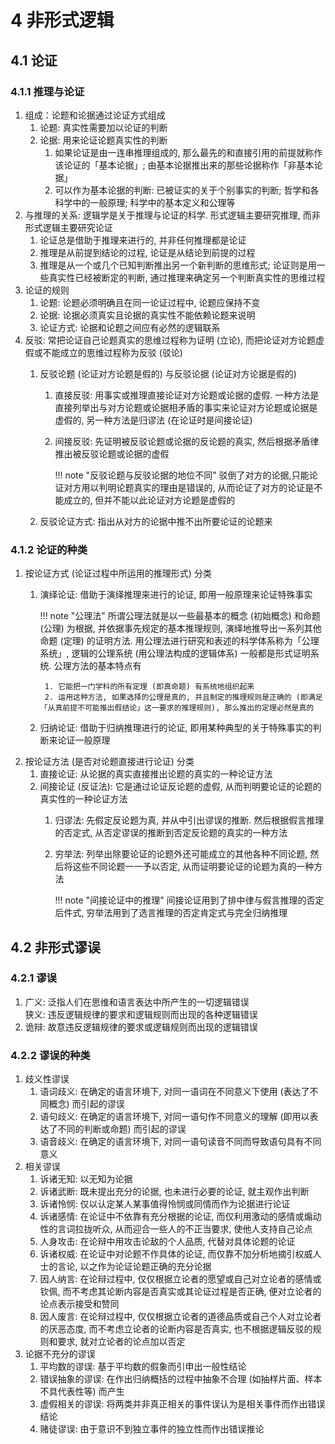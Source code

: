 # 4 非形式逻辑

## 4.1 论证
### 4.1.1 推理与论证
1. 组成：论题和论据通过论证方式组成
    1. 论题: 真实性需要加以论证的判断
    2. 论据: 用来论证论题真实性的判断
        1. 如果论证是由一连串推理组成的, 那么最先的和直接引用的前提就称作该论证的「基本论据」; 由基本论据推出来的那些论据称作「非基本论据」
        2. 可以作为基本论据的判断: 已被证实的关于个别事实的判断; 哲学和各科学中的一般原理; 科学中的基本定义和公理等
2. 与推理的关系: 逻辑学是关于推理与论证的科学. 形式逻辑主要研究推理, 而非形式逻辑主要研究论证
    1. 论证总是借助于推理来进行的, 并非任何推理都是论证
    2. 推理是从前提到结论的过程, 论证是从结论到前提的过程
    3. 推理是从一个或几个已知判断推出另一个新判断的思维形式; 论证则是用一些真实性已经被断定的判断, 通过推理来确定另一个判断真实性的思维过程
3. 论证的规则
    1. 论题: 论题必须明确且在同一论证过程中, 论题应保持不变
    2. 论据: 论据必须真实且论据的真实性不能依赖论题来说明
    3. 论证方式: 论据和论题之间应有必然的逻辑联系
4. 反驳: 常把论证自己论题真实的思维过程称为证明 (立论), 而把论证对方论题虚假或不能成立的思维过程称为反驳 (驳论)
    1. 反驳论题 (论证对方论题是假的) 与反驳论据 (论证对方论据是假的)
        1. 直接反驳: 用事实或推理直接论证对方论题或论据的虚假. 一种方法是直接列举出与对方论题或论据相矛盾的事实来论证对方论题或论据是虚假的, 另一种方法是归谬法 (在论证时是间接论证)
        2. 间接反驳: 先证明被反驳论题或论据的反论题的真实, 然后根据矛盾律推出被反驳论题或论据的虚假

            !!! note "反驳论题与反驳论据的地位不同"
                驳倒了对方的论据,只能论证对方用以判明论题真实的理由是错误的, 从而论证了对方的论证是不能成立的, 但并不能以此论证对方论题是虚假的

    2. 反驳论证方式: 指出从对方的论据中推不出所要论证的论题来

### 4.1.2 论证的种类
1. 按论证方式 (论证过程中所运用的推理形式) 分类
    1. 演绎论证: 借助于演绎推理来进行的论证, 即用一般原理来论证特殊事实
    
        !!! note "公理法"
            所谓公理法就是以一些最基本的概念 (初始概念) 和命题 (公理) 为根据, 并依据事先规定的基本推理规则, 演绎地推导出一系列其他命题 (定理) 的证明方法. 用公理法进行研究和表述的科学体系称为「公理系统」, 逻辑的公理系统 (用公理法构成的逻辑体系) 一般都是形式证明系统. 公理方法的基本特点有

            1. 它能把一门学科的所有定理 (即真命题) 有系统地组织起来
            2. 运用这种方法, 如果选择的公理是真的, 并且制定的推理规则是正确的 (即满足「从真前提不可能推出假结论」这一要求的推理规则), 那么推出的定理必然是真的

    2. 归纳论证: 借助于归纳推理进行的论证, 即用某种典型的关于特殊事实的判断来论证一般原理
2. 按论证方法 (是否对论题直接进行论证) 分类
    1. 直接论证: 从论据的真实直接推出论题的真实的一种论证方法
    2. 间接论证 (反证法): 它是通过论证反论题的虚假, 从而判明要论证的论题的真实性的一种论证方法
        1. 归谬法: 先假定反论题为真, 并从中引出谬误的推断. 然后根据假言推理的否定式, 从否定谬误的推断到否定反论题的真实的一种方法
        2. 穷举法: 列举出除要论证的论题外还可能成立的其他各种不同论题, 然后将这些不同论题一一予以否定, 从而证明要论证的论题为真的一种方法
        
            !!! note "间接论证中的推理"
                间接论证用到了排中律与假言推理的否定后件式, 穷举法用到了选言推理的否定肯定式与完全归纳推理

## 4.2 非形式谬误
### 4.2.1 谬误
1. 广义: 泛指人们在思维和语言表达中所产生的一切逻辑错误  
    狭义: 违反逻辑规律的要求和逻辑规则而出现的各种逻辑错误
2. 诡辩: 故意违反逻辑规律的要求或逻辑规则而出现的逻辑错误

### 4.2.2 谬误的种类
1. 歧义性谬误
    1. 语词歧义: 在确定的语言环境下, 对同一语词在不同意义下使用 (表达了不同概念) 而引起的谬误
    2. 语句歧义: 在确定的语言环境下, 对同一语句作不同意义的理解 (即用以表达了不同的判断或命题) 而引起的谬误
    3. 语音歧义: 在确定的语言环境下, 对同一语句读音不同而导致语句具有不同意义
2. 相关谬误
    1. 诉诸无知: 以无知为论据
    2. 诉诸武断: 既未提出充分的论据, 也未进行必要的论证, 就主观作出判断
    3. 诉诸怜悯: 仅以认定某人某事值得怜悯或同情而作为论据进行论证
    4. 诉诸感情: 在论证中不依靠有充分根据的论证, 而仅利用激动的感情或煽动性的言词拉拢听众, 从而迎合一些人的不正当要求, 使他人支持自己论点
    5. 人身攻击: 在论辩中用攻击论敌的个人品质, 代替对具体论题的论证
    6. 诉诸权威: 在论证中对论题不作具体的论证, 而仅靠不加分析地摘引权威人士的言论, 以之作为论证论题正确的充分论据
    7. 因人纳言: 在论辩过程中, 仅仅根据立论者的愿望或自己对立论者的感情或钦佩, 而不考虑其论断内容是否真实或其论证过程是否正确, 便对立论者的论点表示接受和赞同
    8. 因人废言: 在论辩过程中, 仅仅根据立论者的道德品质或自己个人对立论者的厌恶态度, 而不考虑立论者的论断内容是否真实, 也不根据逻辑反驳的规则和要求, 就对立论者的论点加以否定
3. 论据不充分的谬误
    1. 平均数的谬误: 基于平均数的假象而引申出一般性结论
    2. 错误抽象的谬误: 在作出归纳概括的过程中抽象不合理 (如抽样片面、样本不具代表性等) 而产生
    3. 虚假相关的谬误: 将两类并非真正相关的事件误认为是相关事件而作出错误结论
    4. 赌徒谬误: 由于意识不到独立事件的独立性而作出错误推论
